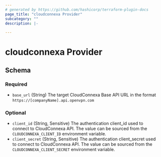 ```yaml
---
# generated by https://github.com/hashicorp/terraform-plugin-docs
page_title: "cloudconnexa Provider"
subcategory: ""
description: |-
  
---
```


# cloudconnexa Provider





<!-- schema generated by tfplugindocs -->
## Schema

### Required

- `base_url` (String) The target CloudConnexa Base API URL in the format `https://[companyName].api.openvpn.com`

### Optional

- `client_id` (String, Sensitive) The authentication client_id used to connect to CloudConnexa API. The value can be sourced from the `CLOUDCONNEXA_CLIENT_ID` environment variable.
- `client_secret` (String, Sensitive) The authentication client_secret used to connect to CloudConnexa API. The value can be sourced from the `CLOUDCONNEXA_CLIENT_SECRET` environment variable.
